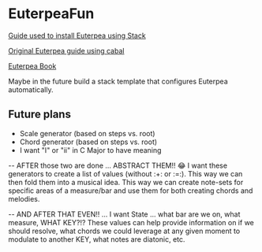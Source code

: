 # EuterpeaFun

[Guide used to install Euterpea using Stack](https://gist.github.com/hs211216/f2b08c9470f4703660bcabbc5ec39ac1)

[Original Euterpea guide using cabal](https://www.euterpea.com/)

[Euterpea Book](https://www.cs.yale.edu/homes/hudak/Papers/HSoM.pdf)

Maybe in the future build a stack template that configures Euterpea automatically.

## Future plans

- Scale generator (based on steps vs. root)
- Chord generator (based on steps vs. root)
- I want "I" or "ii" in C Major to have meaning

-- AFTER those two are done ... ABSTRACT THEM!! 😂
I want these generators to create a list of values (without :+: or :=:). This way we can then fold them into a musical idea. This way we can create note-sets for specific areas of a measure/bar and use them for both creating chords and melodies.

-- AND AFTER THAT EVEN!! ... I want State ... what bar are we on, what measure, WHAT KEY?!? These values can help provide information on if we should resolve, what chords we could leverage at any given moment to modulate to another KEY, what notes are diatonic, etc.
